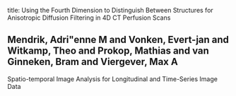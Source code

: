 title: Using the Fourth Dimension to Distinguish Between Structures for Anisotropic Diffusion Filtering in 4D CT Perfusion Scans

## Mendrik, Adri"enne M and Vonken, Evert-jan and Witkamp, Theo and Prokop, Mathias and van Ginneken, Bram and Viergever, Max A
Spatio-temporal Image Analysis for Longitudinal and Time-Series Image Data

